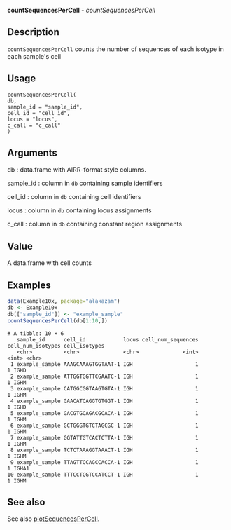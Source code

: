 **countSequencesPerCell** - *countSequencesPerCell*

Description
--------------------

`countSequencesPerCell` counts the number of sequences of each isotype in each sample's cell


Usage
--------------------
```
countSequencesPerCell(
db,
sample_id = "sample_id",
cell_id = "cell_id",
locus = "locus",
c_call = "c_call"
)
```

Arguments
-------------------

db
:   data.frame with AIRR-format style columns.

sample_id
:   column in `db` containing sample identifiers

cell_id
:   column in `db` containing cell identifiers

locus
:   column in `db` containing locus assignments

c_call
:   column in `db` containing constant region assignments




Value
-------------------

A data.frame with cell counts



Examples
-------------------

```R
data(Example10x, package="alakazam")
db <- Example10x
db[["sample_id"]] <- "example_sample"
countSequencesPerCell(db[1:10,])

```


```
# A tibble: 10 × 6
   sample_id      cell_id            locus cell_num_sequences cell_num_isotypes cell_isotypes
   <chr>          <chr>              <chr>              <int>             <int> <chr>        
 1 example_sample AAAGCAAAGTGGTAAT-1 IGH                    1                 1 IGHD         
 2 example_sample ATTGGTGGTTCGAATC-1 IGH                    1                 1 IGHM         
 3 example_sample CATGGCGGTAAGTGTA-1 IGH                    1                 1 IGHM         
 4 example_sample GAACATCAGGTGTGGT-1 IGH                    1                 1 IGHD         
 5 example_sample GACGTGCAGACGCACA-1 IGH                    1                 1 IGHM         
 6 example_sample GCTGGGTGTCTAGCGC-1 IGH                    1                 1 IGHM         
 7 example_sample GGTATTGTCACTCTTA-1 IGH                    1                 1 IGHM         
 8 example_sample TCTCTAAAGGTAAACT-1 IGH                    1                 1 IGHM         
 9 example_sample TTAGTTCCAGCCACCA-1 IGH                    1                 1 IGHA1        
10 example_sample TTTCCTCGTCCATCCT-1 IGH                    1                 1 IGHM         

```



See also
-------------------

See also [plotSequencesPerCell](plotSequencesPerCell.md).






